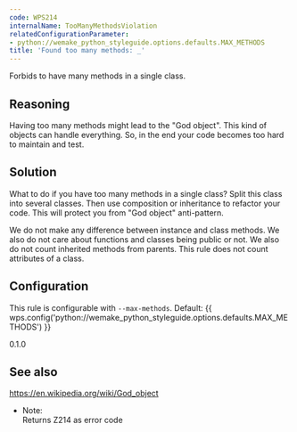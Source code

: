 ```yaml
---
code: WPS214
internalName: TooManyMethodsViolation
relatedConfigurationParameter:
- python://wemake_python_styleguide.options.defaults.MAX_METHODS
title: 'Found too many methods: _'
---
```


Forbids to have many methods in a single class.

## Reasoning
Having too many methods might lead to the "God object". This kind of
objects can handle everything. So, in the end your code becomes too
hard to maintain and test.

## Solution
What to do if you have too many methods in a single class? Split
this class into several classes. Then use composition or inheritance
to refactor your code. This will protect you from "God object"
anti-pattern.

We do not make any difference between instance and class methods. We
also do not care about functions and classes being public or not. We
also do not count inherited methods from parents. This rule does not
count attributes of a class.

## Configuration
This rule is configurable with `--max-methods`. Default:
{{ wps.config('python://wemake_python_styleguide.options.defaults.MAX_METHODS') }}

<div class="versionadded">

0.1.0

</div>

## See also
<https://en.wikipedia.org/wiki/God_object>

  - Note:  
    Returns Z214 as error code